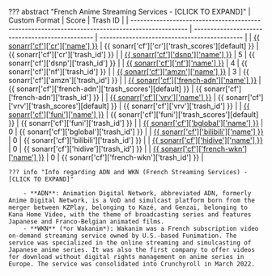 ??? abstract "French Anime Streaming Services - [CLICK TO EXPAND]"
    | Custom Format                                                                                   | Score                                           | Trash ID                                     |
    | ----------------------------------------------------------------------------------------------- | ----------------------------------------------- | -------------------------------------------- |
    | [{{ sonarr['cf']['cr']['name'] }}](/Sonarr/sonarr-collection-of-custom-formats/#cr)             | {{ sonarr['cf']['cr']['trash_scores'][default] }}         | {{ sonarr['cf']['cr']['trash_id'] }}         |
    | [{{ sonarr['cf']['dsnp']['name'] }}](/Sonarr/sonarr-collection-of-custom-formats/#dsnp)         | 5                                               | {{ sonarr['cf']['dsnp']['trash_id'] }}       |
    | [{{ sonarr['cf']['nf']['name'] }}](/Sonarr/sonarr-collection-of-custom-formats/#nf)             | 4                                               | {{ sonarr['cf']['nf']['trash_id'] }}         |
    | [{{ sonarr['cf']['amzn']['name'] }}](/Sonarr/sonarr-collection-of-custom-formats/#amzn)         | 3                                               | {{ sonarr['cf']['amzn']['trash_id'] }}       |
    | [{{ sonarr['cf']['french-adn']['name'] }}](/Sonarr/sonarr-collection-of-custom-formats/#adn)    | {{ sonarr['cf']['french-adn']['trash_scores'][default] }} | {{ sonarr['cf']['french-adn']['trash_id'] }} |
    | [{{ sonarr['cf']['vrv']['name'] }}](/Sonarr/sonarr-collection-of-custom-formats/#vrv)           | {{ sonarr['cf']['vrv']['trash_scores'][default] }}        | {{ sonarr['cf']['vrv']['trash_id'] }}        |
    | [{{ sonarr['cf']['funi']['name'] }}](/Sonarr/sonarr-collection-of-custom-formats/#funi)         | {{ sonarr['cf']['funi']['trash_scores'][default] }}       | {{ sonarr['cf']['funi']['trash_id'] }}       |
    | [{{ sonarr['cf']['bglobal']['name'] }}](/Sonarr/sonarr-collection-of-custom-formats/#b-global)  | 0                                               | {{ sonarr['cf']['bglobal']['trash_id'] }}    |
    | [{{ sonarr['cf']['bilibili']['name'] }}](/Sonarr/sonarr-collection-of-custom-formats/#bilibili) | 0                                               | {{ sonarr['cf']['bilibili']['trash_id'] }}   |
    | [{{ sonarr['cf']['hidive']['name'] }}](/Sonarr/sonarr-collection-of-custom-formats/#hidive)     | 0                                               | {{ sonarr['cf']['hidive']['trash_id'] }}     |
    | [{{ sonarr['cf']['french-wkn']['name'] }}](/Sonarr/sonarr-collection-of-custom-formats/#wkn)    | 0                                               | {{ sonarr['cf']['french-wkn']['trash_id'] }} |

    ??? info "Info regarding ADN and WKN (French Streaming Services) - [CLICK TO EXPAND]"

        - **ADN**: Animation Digital Network, abbreviated ADN, formerly Anime Digital Network, is a VoD and simulcast platform born from the merger between KZPlay, belonging to Kazé, and Genzai, belonging to Kana Home Video, with the theme of broadcasting series and features Japanese and Franco-Belgian animated films.
        - **WKN** (*or Wakanim*): Wakanim was a French subscription video on-demand streaming service owned by U.S.-based Funimation. The service was specialized in the online streaming and simulcasting of Japanese anime series. It was also the first company to offer videos for download without digital rights management on anime series in Europe. The service was consolidated into Crunchyroll in March 2022.
